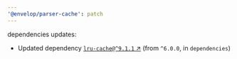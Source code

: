 ```yaml
---
'@envelop/parser-cache': patch
---
```


dependencies updates:

- Updated dependency [`lru-cache@^9.1.1` ↗︎](https://www.npmjs.com/package/lru-cache/v/9.1.1) (from
  `^6.0.0`, in `dependencies`)
